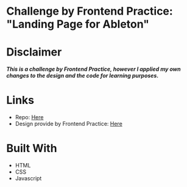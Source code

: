 # Challenge by Frontend Practice: "Landing Page for Ableton"


# Disclaimer 
**_This is a challenge by Frontend Practice, however I applied my own changes to the design and the code for learning purposes._**

# Links

- Repo: [Here](https://github.com/mahad-hussain/frontend-practice-abstract)
- Design provide by Frontend Practice: [Here](https://help.abstract.com/hc/en-us)


# Built With 

- HTML
- CSS
- Javascript
